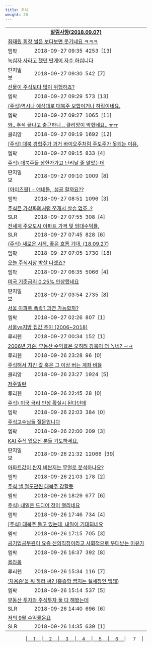 ```yaml
---
title: 주식
weight: 20
---
```



<table>
<tr class='notice'><td colspan='2'><a href='http://latent.club/notice/'><center><b>알림사항(2018.09.07)</b></center></a></td></tr>
<tr class='title_link'><td colspan="2"><a href="http://mlbpark.donga.com/mp/b.php?id=201809270023517401&p=1&b=bullpen&m=view&select=sct&site=donga.com">최태원 회장 썰은 보다보면 웃기네요 ㅋㅋㅋ</a></td></tr>
<tr class='title_info'><td width='55px' class=mlb>엠팍</td><td>&nbsp;&nbsp;&nbsp;2018-09-27 09:35&nbsp;&nbsp;<span class="view">4253</span>&nbsp;&nbsp;<span class="reply">[13]</span></td></tr>
<tr class='title_link'><td colspan="2"><a href="http://www.ddanzi.com/index.php?m=1&document_srl=531888404">녹십자 사라고 했던 딴게이 자수 하십니다 </a></td></tr>
<tr class='title_info'><td width='55px' class=ddan>딴지일보</td><td>&nbsp;&nbsp;&nbsp;2018-09-27 09:30&nbsp;&nbsp;<span class="view">542</span>&nbsp;&nbsp;<span class="reply">[7]</span></td></tr>
<tr class='title_link'><td colspan="2"><a href="http://mlbpark.donga.com/mp/b.php?id=201809270023517329&p=1&b=bullpen&m=view&select=sct&site=donga.com">선물이 주식보다 많이 위험하죠?</a></td></tr>
<tr class='title_info'><td width='55px' class=mlb>엠팍</td><td>&nbsp;&nbsp;&nbsp;2018-09-27 09:29&nbsp;&nbsp;<span class="view">573</span>&nbsp;&nbsp;<span class="reply">[13]</span></td></tr>
<tr class='title_link'><td colspan="2"><a href="http://mlbpark.donga.com/mp/b.php?id=201809270023517314&p=1&b=bullpen&m=view&select=sct&site=donga.com">(주식)역시나 예상대로 대북주 보합이거나 하락이네요.</a></td></tr>
<tr class='title_info'><td width='55px' class=mlb>엠팍</td><td>&nbsp;&nbsp;&nbsp;2018-09-27 09:27&nbsp;&nbsp;<span class="view">1065</span>&nbsp;&nbsp;<span class="reply">[11]</span></td></tr>
<tr class='title_link'><td colspan="2"><a href="https://www.clien.net/service/board/park/12636122">와.. 추석 끝나고 출근하니 .. 클리앙이 막혔네요.. ㅠㅠ</a></td></tr>
<tr class='title_info'><td width='55px' class=clien>클리앙</td><td>&nbsp;&nbsp;&nbsp;2018-09-27 09:19&nbsp;&nbsp;<span class="view">1692</span>&nbsp;&nbsp;<span class="reply">[12]</span></td></tr>
<tr class='title_link'><td colspan="2"><a href="http://mlbpark.donga.com/mp/b.php?id=201809270023517131&p=1&b=bullpen&m=view&select=sct&site=donga.com">[주식] 대북 경협주가 과거 바이오주처럼 주도주가 못되는 이유.</a></td></tr>
<tr class='title_info'><td width='55px' class=mlb>엠팍</td><td>&nbsp;&nbsp;&nbsp;2018-09-27 09:15&nbsp;&nbsp;<span class="view">833</span>&nbsp;&nbsp;<span class="reply">[4]</span></td></tr>
<tr class='title_link'><td colspan="2"><a href="http://www.ddanzi.com/index.php?m=1&document_srl=531886537">주식) 대북주들 상한가가고 난리날 줄 알았는데 </a></td></tr>
<tr class='title_info'><td width='55px' class=ddan>딴지일보</td><td>&nbsp;&nbsp;&nbsp;2018-09-27 09:10&nbsp;&nbsp;<span class="view">1009</span>&nbsp;&nbsp;<span class="reply">[8]</span></td></tr>
<tr class='title_link'><td colspan="2"><a href="http://mlbpark.donga.com/mp/b.php?id=201809270023516858&p=1&b=bullpen&m=view&select=sct&site=donga.com">[아이즈원] - 얘네들,, 성공 할까요??</a></td></tr>
<tr class='title_info'><td width='55px' class=mlb>엠팍</td><td>&nbsp;&nbsp;&nbsp;2018-09-27 08:51&nbsp;&nbsp;<span class="view">1096</span>&nbsp;&nbsp;<span class="reply">[3]</span></td></tr>
<tr class='title_link'><td colspan="2"><a href="http://www.slrclub.com/bbs/vx2.php?id=free&no=36636773">주식은  가상화폐처럼 쪼개서  살슈  없죠..?</a></td></tr>
<tr class='title_info'><td width='55px' class=slr>SLR</td><td>&nbsp;&nbsp;&nbsp;2018-09-27 07:55&nbsp;&nbsp;<span class="view">308</span>&nbsp;&nbsp;<span class="reply">[4]</span></td></tr>
<tr class='title_link'><td colspan="2"><a href="http://www.slrclub.com/bbs/vx2.php?id=free&no=36636759">전세계 주요도시 아파트 가격 및 임대수익률.</a></td></tr>
<tr class='title_info'><td width='55px' class=slr>SLR</td><td>&nbsp;&nbsp;&nbsp;2018-09-27 07:45&nbsp;&nbsp;<span class="view">828</span>&nbsp;&nbsp;<span class="reply">[6]</span></td></tr>
<tr class='title_link'><td colspan="2"><a href="http://mlbpark.donga.com/mp/b.php?id=201809270023515949&p=1&b=bullpen&m=view&select=sct&site=donga.com">(주식) 새로운 시작, 좋은 흐름 기대. (18.09.27)</a></td></tr>
<tr class='title_info'><td width='55px' class=mlb>엠팍</td><td>&nbsp;&nbsp;&nbsp;2018-09-27 07:05&nbsp;&nbsp;<span class="view">1730</span>&nbsp;&nbsp;<span class="reply">[18]</span></td></tr>
<tr class='title_link'><td colspan="2"><a href="http://mlbpark.donga.com/mp/b.php?id=201809270023515838&p=1&b=bullpen&m=view&select=sct&site=donga.com">오늘 주식시장 박살 나겠죠?</a></td></tr>
<tr class='title_info'><td width='55px' class=mlb>엠팍</td><td>&nbsp;&nbsp;&nbsp;2018-09-27 06:35&nbsp;&nbsp;<span class="view">5066</span>&nbsp;&nbsp;<span class="reply">[4]</span></td></tr>
<tr class='title_link'><td colspan="2"><a href="http://www.ddanzi.com/index.php?m=1&document_srl=531873136">미국 기준금리 0.25% 인상했네요 </a></td></tr>
<tr class='title_info'><td width='55px' class=ddan>딴지일보</td><td>&nbsp;&nbsp;&nbsp;2018-09-27 03:54&nbsp;&nbsp;<span class="view">2735</span>&nbsp;&nbsp;<span class="reply">[8]</span></td></tr>
<tr class='title_link'><td colspan="2"><a href="http://mlbpark.donga.com/mp/b.php?id=201809270023514902&p=1&b=bullpen&m=view&select=sct&site=donga.com">서울 아파트 폭락? 과연 가능할까?</a></td></tr>
<tr class='title_info'><td width='55px' class=mlb>엠팍</td><td>&nbsp;&nbsp;&nbsp;2018-09-27 02:26&nbsp;&nbsp;<span class="view">807</span>&nbsp;&nbsp;<span class="reply">[1]</span></td></tr>
<tr class='title_link'><td colspan="2"><a href="http://m.ruliweb.com/community/board/300148/read/32548375">서울vs지방 집값 추이 (2006~2018)</a></td></tr>
<tr class='title_info'><td width='55px' class=ruli>루리웹</td><td>&nbsp;&nbsp;&nbsp;2018-09-27 00:34&nbsp;&nbsp;<span class="view">152</span>&nbsp;&nbsp;<span class="reply">[1]</span></td></tr>
<tr class='title_link'><td colspan="2"><a href="http://m.ruliweb.com/community/board/300148/read/32548250">2006년 기준, 부동산 수익률은 오히려 강북이 더 높네? ㅋㅋ</a></td></tr>
<tr class='title_info'><td width='55px' class=ruli>루리웹</td><td>&nbsp;&nbsp;&nbsp;2018-09-26 23:28&nbsp;&nbsp;<span class="view">96</span>&nbsp;&nbsp;<span class="reply">[0]</span></td></tr>
<tr class='title_link'><td colspan="2"><a href="https://www.clien.net/service/board/park/12635376">주식해서 치킨 값 혹은 그 이상 버는 계좌 비율</a></td></tr>
<tr class='title_info'><td width='55px' class=clien>클리앙</td><td>&nbsp;&nbsp;&nbsp;2018-09-26 23:27&nbsp;&nbsp;<span class="view">1924</span>&nbsp;&nbsp;<span class="reply">[5]</span></td></tr>
<tr class='title_link'><td colspan="2"><a href="http://m.ruliweb.com/community/board/300148/read/32548184">저주빌런</a></td></tr>
<tr class='title_info'><td width='55px' class=ruli>루리웹</td><td>&nbsp;&nbsp;&nbsp;2018-09-26 22:45&nbsp;&nbsp;<span class="view">28</span>&nbsp;&nbsp;<span class="reply">[0]</span></td></tr>
<tr class='title_link'><td colspan="2"><a href="http://mlbpark.donga.com/mp/b.php?id=201809260023508899&p=1&b=bullpen&m=view&select=sct&site=donga.com">주식) 미국 금리 인상 확실시 된다던데</a></td></tr>
<tr class='title_info'><td width='55px' class=mlb>엠팍</td><td>&nbsp;&nbsp;&nbsp;2018-09-26 22:03&nbsp;&nbsp;<span class="view">384</span>&nbsp;&nbsp;<span class="reply">[0]</span></td></tr>
<tr class='title_link'><td colspan="2"><a href="http://mlbpark.donga.com/mp/b.php?id=201809260023508785&p=1&b=bullpen&m=view&select=sct&site=donga.com">주식고수님들 질문입니다</a></td></tr>
<tr class='title_info'><td width='55px' class=mlb>엠팍</td><td>&nbsp;&nbsp;&nbsp;2018-09-26 22:00&nbsp;&nbsp;<span class="view">209</span>&nbsp;&nbsp;<span class="reply">[3]</span></td></tr>
<tr class='title_link'><td colspan="2"><a href="http://www.ddanzi.com/index.php?m=1&document_srl=531828602">KAI 주식 있으신 분들 기도하세요.</a></td></tr>
<tr class='title_info'><td width='55px' class=ddan>딴지일보</td><td>&nbsp;&nbsp;&nbsp;2018-09-26 21:32&nbsp;&nbsp;<span class="view">12066</span>&nbsp;&nbsp;<span class="reply">[39]</span></td></tr>
<tr class='title_link'><td colspan="2"><a href="http://mlbpark.donga.com/mp/b.php?id=201809260023507108&p=1&b=bullpen&m=view&select=sct&site=donga.com">아파트값이 싼지 비싼지는 무얼로 분석하나요?</a></td></tr>
<tr class='title_info'><td width='55px' class=mlb>엠팍</td><td>&nbsp;&nbsp;&nbsp;2018-09-26 21:03&nbsp;&nbsp;<span class="view">178</span>&nbsp;&nbsp;<span class="reply">[2]</span></td></tr>
<tr class='title_link'><td colspan="2"><a href="http://mlbpark.donga.com/mp/b.php?id=201809260023502863&p=1&b=bullpen&m=view&select=sct&site=donga.com">주식 낼 철도관련 대북주 강할듯</a></td></tr>
<tr class='title_info'><td width='55px' class=mlb>엠팍</td><td>&nbsp;&nbsp;&nbsp;2018-09-26 18:29&nbsp;&nbsp;<span class="view">677</span>&nbsp;&nbsp;<span class="reply">[6]</span></td></tr>
<tr class='title_link'><td colspan="2"><a href="http://mlbpark.donga.com/mp/b.php?id=201809260023501561&p=1&b=bullpen&m=view&select=sct&site=donga.com">주식)  내일은 드디어 장이 열리네요</a></td></tr>
<tr class='title_info'><td width='55px' class=mlb>엠팍</td><td>&nbsp;&nbsp;&nbsp;2018-09-26 17:46&nbsp;&nbsp;<span class="view">734</span>&nbsp;&nbsp;<span class="reply">[4]</span></td></tr>
<tr class='title_link'><td colspan="2"><a href="http://mlbpark.donga.com/mp/b.php?id=201809260023499920&p=1&b=bullpen&m=view&select=sct&site=donga.com">[주식] 대북주 들고 있는데, 내일이 기대되네요</a></td></tr>
<tr class='title_info'><td width='55px' class=mlb>엠팍</td><td>&nbsp;&nbsp;&nbsp;2018-09-26 17:15&nbsp;&nbsp;<span class="view">705</span>&nbsp;&nbsp;<span class="reply">[3]</span></td></tr>
<tr class='title_link'><td colspan="2"><a href="http://mlbpark.donga.com/mp/b.php?id=201809260023497559&p=1&b=bullpen&m=view&select=sct&site=donga.com">공기업공무원이 요즘 신의직장이라고 사회적으로 우대받는 이유가</a></td></tr>
<tr class='title_info'><td width='55px' class=mlb>엠팍</td><td>&nbsp;&nbsp;&nbsp;2018-09-26 16:37&nbsp;&nbsp;<span class="view">392</span>&nbsp;&nbsp;<span class="reply">[8]</span></td></tr>
<tr class='title_link'><td colspan="2"><a href="http://m.ruliweb.com/community/board/300148/read/32547512">올라옴</a></td></tr>
<tr class='title_info'><td width='55px' class=ruli>루리웹</td><td>&nbsp;&nbsp;&nbsp;2018-09-26 15:34&nbsp;&nbsp;<span class="view">116</span>&nbsp;&nbsp;<span class="reply">[7]</span></td></tr>
<tr class='title_link'><td colspan="2"><a href="http://mlbpark.donga.com/mp/b.php?id=201809260023491862&p=1&b=bullpen&m=view&select=sct&site=donga.com">‘차용증’을 뭐 하러 써? (홍종학 뺨치는 절세장인 백태)</a></td></tr>
<tr class='title_info'><td width='55px' class=mlb>엠팍</td><td>&nbsp;&nbsp;&nbsp;2018-09-26 15:14&nbsp;&nbsp;<span class="view">537</span>&nbsp;&nbsp;<span class="reply">[5]</span></td></tr>
<tr class='title_link'><td colspan="2"><a href="http://www.slrclub.com/bbs/vx2.php?id=free&no=36635606">부동산 투자와 주식투자 둘 다 해봤는데</a></td></tr>
<tr class='title_info'><td width='55px' class=slr>SLR</td><td>&nbsp;&nbsp;&nbsp;2018-09-26 14:40&nbsp;&nbsp;<span class="view">696</span>&nbsp;&nbsp;<span class="reply">[6]</span></td></tr>
<tr class='title_link'><td colspan="2"><a href="http://www.slrclub.com/bbs/vx2.php?id=free&no=36635597">저의 9월 수익률은요</a></td></tr>
<tr class='title_info'><td width='55px' class=slr>SLR</td><td>&nbsp;&nbsp;&nbsp;2018-09-26 14:35&nbsp;&nbsp;<span class="view">639</span>&nbsp;&nbsp;<span class="reply">[1]</span></td></tr>
</table><center><span class="foot_index"><td>|<a href="../">&nbsp;&nbsp;&nbsp;&nbsp;&nbsp;1&nbsp;&nbsp;&nbsp;&nbsp;&nbsp;</a></td><td>|<a href="../page2/">&nbsp;&nbsp;&nbsp;&nbsp;&nbsp;2&nbsp;&nbsp;&nbsp;&nbsp;&nbsp;</a></td><td>|<a href="../page3/">&nbsp;&nbsp;&nbsp;&nbsp;&nbsp;3&nbsp;&nbsp;&nbsp;&nbsp;&nbsp;</a></td><td>|<a href="../page4/">&nbsp;&nbsp;&nbsp;&nbsp;&nbsp;4&nbsp;&nbsp;&nbsp;&nbsp;&nbsp;</a></td><td>|<a href="../page5/">&nbsp;&nbsp;&nbsp;&nbsp;&nbsp;5&nbsp;&nbsp;&nbsp;&nbsp;&nbsp;</a></td><td>|<a href="../page6/">&nbsp;&nbsp;&nbsp;&nbsp;&nbsp;6&nbsp;&nbsp;&nbsp;&nbsp;&nbsp;</a></td><td>| &nbsp;&nbsp;&nbsp;&nbsp;&nbsp;7&nbsp;&nbsp;&nbsp;&nbsp;&nbsp;</a>|</td></tr></span></center>
